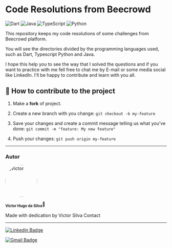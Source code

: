 # Code Resolutions from Beecrowd

![Dart](https://img.shields.io/badge/dart-%230175C2.svg?style=for-the-badge&logo=dart&logoColor=white)
![Java](https://img.shields.io/badge/java-%23ED8B00.svg?style=for-the-badge&logo=java&logoColor=white)
![TypeScript](https://img.shields.io/badge/typescript-%23007ACC.svg?style=for-the-badge&logo=typescript&logoColor=white)
![Python](https://img.shields.io/badge/python-3670A0?style=for-the-badge&logo=python&logoColor=ffdd54)

This repository keeps my code resolutions of some challenges from Beecrowd platform.

You will see the directories divided by the programming languages used, such as Dart, Typescript Python and Java.

I hope this help you to see the way that I solved the questions and if you want to practice with me fell free to chat me by E-mail or some media social like LinkedIn. I'll be happy to contribute and learn with you all.

## 💪 How to contribute to the project

1. Make a **fork** of project.

2. Create a new branch with you change: `git checkout -b my-feature`

3. Save your changes and create a commit message telling us what you've done: `git commit -m "feature: My new feature"`

4. Push your changes: `git push origin my-feature`

---

### Autor

<img  style="border-radius: 50%;"  src="https://avatars.githubusercontent.com/u/70340221?v=4"  width="100px;"  alt="Victor"/>
  
<sub><b>Victor Hugo da Silva</b></sub>🚀

Made with dedication by Victor Silva
Contact

---

[![Linkedin Badge](https://img.shields.io/badge/-Victor-blue?style=flat-square&logo=Linkedin&logoColor=white&link=https://www.linkedin.com/in/tgmarinho/)](https://www.linkedin.com/in/victor-silva-9485021b2/)

[![Gmail Badge](https://img.shields.io/badge/-victor470hugo@gmail.com-c14438?style=flat-square&logo=Gmail&logoColor=white&link=mailto:tgmarinho@gmail.com)](mailto:victor470hugo@gmail.com)

